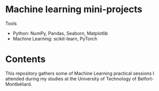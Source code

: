 # Machine learning mini-projects

Tools
* Python: NumPy, Pandas, Seaborn, Matplotlib
* Machine Learning: scikit-learn, PyTorch

# Contents
This repository gathers some of Machine Learning practical sessions I attended during my studies 
at the University of Technology of Belfort-Montbéliard.
